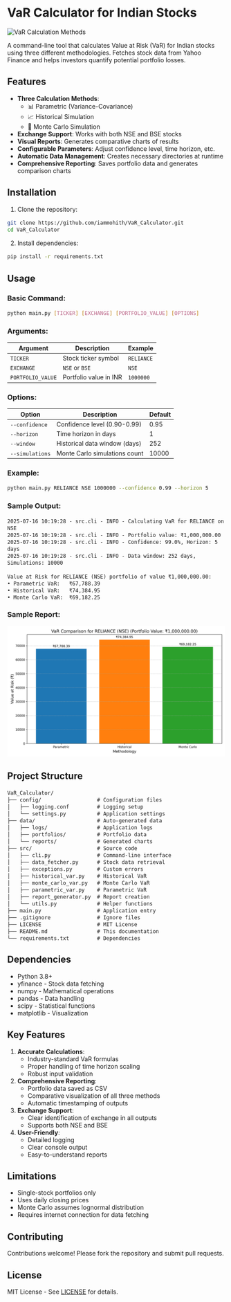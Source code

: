 # VaR Calculator for Indian Stocks
![VaR Calculation Methods](https://via.placeholder.com/800x400?text=VaR+Methodology+Comparison)

A command-line tool that calculates Value at Risk (VaR) for Indian stocks using three different methodologies. Fetches stock data from Yahoo Finance and helps investors quantify potential portfolio losses.

## Features

- **Three Calculation Methods**:
  - 📊 Parametric (Variance-Covariance)
  - 📈 Historical Simulation
  - 🎲 Monte Carlo Simulation
- **Exchange Support**: Works with both NSE and BSE stocks
- **Visual Reports**: Generates comparative charts of results
- **Configurable Parameters**: Adjust confidence level, time horizon, etc.
- **Automatic Data Management**: Creates necessary directories at runtime
- **Comprehensive Reporting**: Saves portfolio data and generates comparison charts

## Installation

1. Clone the repository:
```bash
git clone https://github.com/iammohith/VaR_Calculator.git
cd VaR_Calculator
```

2. Install dependencies:
```bash
pip install -r requirements.txt
```

## Usage

### Basic Command:
```bash
python main.py [TICKER] [EXCHANGE] [PORTFOLIO_VALUE] [OPTIONS]
```

### Arguments:
| Argument          | Description                         | Example       |
|-------------------|-------------------------------------|---------------|
| `TICKER`          | Stock ticker symbol                 | `RELIANCE`    |
| `EXCHANGE`        | `NSE` or `BSE`                      | `NSE`         |
| `PORTFOLIO_VALUE` | Portfolio value in INR              | `1000000`     |

### Options:
| Option              | Description                          | Default |
|---------------------|--------------------------------------|---------|
| `--confidence`      | Confidence level (0.90-0.99)         | 0.95    |
| `--horizon`         | Time horizon in days                 | 1       |
| `--window`          | Historical data window (days)        | 252     |
| `--simulations`     | Monte Carlo simulations count        | 10000   |

### Example:
```bash
python main.py RELIANCE NSE 1000000 --confidence 0.99 --horizon 5
```

### Sample Output:
```
2025-07-16 10:19:28 - src.cli - INFO - Calculating VaR for RELIANCE on NSE
2025-07-16 10:19:28 - src.cli - INFO - Portfolio value: ₹1,000,000.00
2025-07-16 10:19:28 - src.cli - INFO - Confidence: 99.0%, Horizon: 5 days
2025-07-16 10:19:28 - src.cli - INFO - Data window: 252 days, Simulations: 10000

Value at Risk for RELIANCE (NSE) portfolio of value ₹1,000,000.00:
• Parametric VaR:   ₹67,788.39
• Historical VaR:   ₹74,384.95
• Monte Carlo VaR:  ₹69,182.25
```

### Sample Report:
![VaR Comparison Report](data/reports/var_report_iammohith_NSE_RELIANCE_20250716_101928.png)

## Project Structure

```
VaR_Calculator/
├── config/                  # Configuration files
│   ├── logging.conf         # Logging setup
│   └── settings.py          # Application settings
├── data/                    # Auto-generated data
│   ├── logs/                # Application logs
│   ├── portfolios/          # Portfolio data
│   └── reports/             # Generated charts
├── src/                     # Source code
│   ├── cli.py               # Command-line interface
│   ├── data_fetcher.py      # Stock data retrieval
│   ├── exceptions.py        # Custom errors
│   ├── historical_var.py    # Historical VaR
│   ├── monte_carlo_var.py   # Monte Carlo VaR
│   ├── parametric_var.py    # Parametric VaR
│   ├── report_generator.py  # Report creation
│   └── utils.py             # Helper functions
├── main.py                  # Application entry
├── .gitignore               # Ignore files
├── LICENSE                  # MIT License
├── README.md                # This documentation
└── requirements.txt         # Dependencies
```

## Dependencies

- Python 3.8+
- yfinance - Stock data fetching
- numpy - Mathematical operations
- pandas - Data handling
- scipy - Statistical functions
- matplotlib - Visualization

## Key Features

1. **Accurate Calculations**:
   - Industry-standard VaR formulas
   - Proper handling of time horizon scaling
   - Robust input validation
2. **Comprehensive Reporting**:
   - Portfolio data saved as CSV
   - Comparative visualization of all three methods
   - Automatic timestamping of outputs
3. **Exchange Support**:
   - Clear identification of exchange in all outputs
   - Supports both NSE and BSE
4. **User-Friendly**:
   - Detailed logging
   - Clear console output
   - Easy-to-understand reports

## Limitations

- Single-stock portfolios only
- Uses daily closing prices
- Monte Carlo assumes lognormal distribution
- Requires internet connection for data fetching

## Contributing

Contributions welcome! Please fork the repository and submit pull requests.

## License

MIT License - See [LICENSE](LICENSE) for details.
